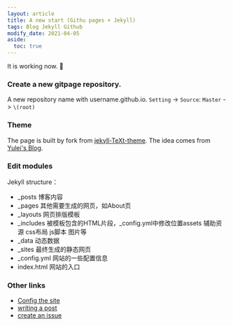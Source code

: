 ```yaml
---
layout: article
title: A new start (Githu pages + Jekyll)
tags: Blog Jekyll Github
modify_date: 2021-04-05
aside:
  toc: true
---
```


It is working now.  :ghost: 

<!--more-->

### Create a new gitpage repository.
A new repository name with username.github.io. `Setting` -> `Source`: `Master` -> `\(root)`

### Theme
The page is built by fork from [jekyll-TeXt-theme](https://github.com/kitian616/jekyll-TeXt-theme). The idea comes from [Yulei's Blog](https://yuleii.github.io/2020/06/09/build-blog-with-github-pages-and-jekyll.html).

### Edit modules
Jekyll structure：
- _posts 博客内容
- _pages 其他需要生成的网页，如About页
- _layouts 网页排版模板
- _includes 被模板包含的HTML片段，_config.yml中修改位置assets 辅助资源 css布局 js脚本 图片等
- _data 动态数据
- _sites 最终生成的静态网页
- _config.yml 网站的一些配置信息
- index.html 网站的入口

### Other links
- [Config the site](https://tianqi.name/jekyll-TeXt-theme/docs/en/configuration) 
- [writing a post](https://tianqi.name/jekyll-TeXt-theme/docs/en/writing-posts)  
- [create an issue](https://github.com/kitian616/jekyll-TeXt-theme/issues) 




